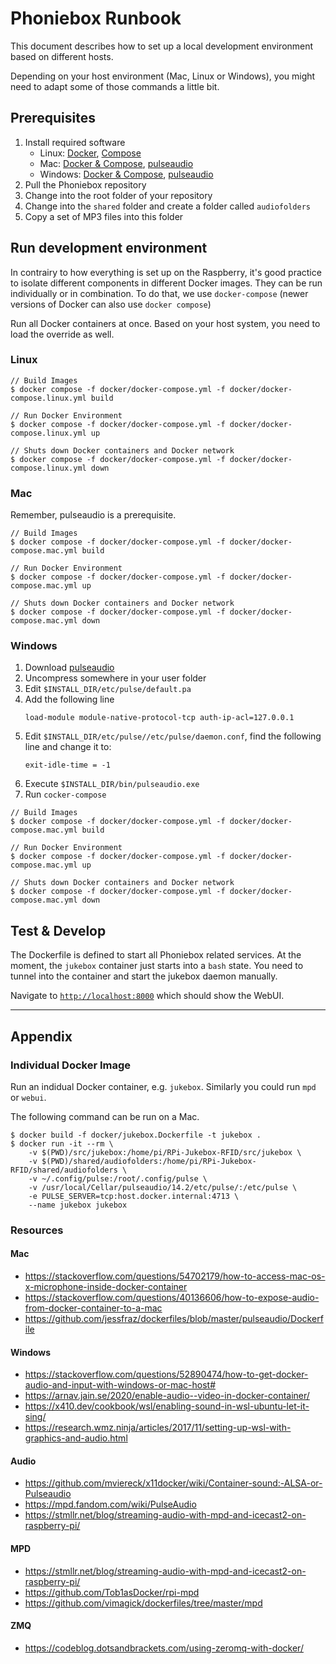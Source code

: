 # Phoniebox Runbook

This document describes how to set up a local development environment based on different hosts.

Depending on your host environment (Mac, Linux or Windows), you might need to adapt some of those commands a little bit.

## Prerequisites

1. Install required software
    * Linux: [Docker](https://docs.docker.com/engine/install/debian/), [Compose](https://docs.docker.com/compose/install/)
    * Mac: [Docker & Compose](https://docs.docker.com/docker-for-mac/install/), [pulseaudio](https://devops.datenkollektiv.de/running-a-docker-soundbox-on-mac.html)
    * Windows: [Docker & Compose](https://docs.docker.com/docker-for-windows/install/), [pulseaudio](https://www.freedesktop.org/wiki/Software/PulseAudio/Ports/Windows/Support/)
1. Pull the Phoniebox repository
1. Change into the root folder of your repository
1. Change into the `shared` folder and create a folder called `audiofolders`
1. Copy a set of MP3 files into this folder

## Run development environment

In contrairy to how everything is set up on the Raspberry, it's good practice to isolate different components in different Docker images. They can be run individually or in combination. To do that, we use `docker-compose` (newer versions of Docker can also use `docker compose`)

Run all Docker containers at once. Based on your host system, you need to load the override as well.

### Linux

```
// Build Images
$ docker compose -f docker/docker-compose.yml -f docker/docker-compose.linux.yml build

// Run Docker Environment
$ docker compose -f docker/docker-compose.yml -f docker/docker-compose.linux.yml up

// Shuts down Docker containers and Docker network
$ docker compose -f docker/docker-compose.yml -f docker/docker-compose.linux.yml down
```

### Mac

Remember, pulseaudio is a prerequisite.

```
// Build Images
$ docker compose -f docker/docker-compose.yml -f docker/docker-compose.mac.yml build

// Run Docker Environment
$ docker compose -f docker/docker-compose.yml -f docker/docker-compose.mac.yml up

// Shuts down Docker containers and Docker network
$ docker compose -f docker/docker-compose.yml -f docker/docker-compose.mac.yml down
```

### Windows

1. Download [pulseaudio](https://www.freedesktop.org/wiki/Software/PulseAudio/Ports/Windows/Support/)
1. Uncompress somewhere in your user folder
1. Edit `$INSTALL_DIR/etc/pulse/default.pa`
1. Add the following line
    ```
    load-module module-native-protocol-tcp auth-ip-acl=127.0.0.1
    ```
1. Edit `$INSTALL_DIR/etc/pulse//etc/pulse/daemon.conf`, find the following line and change it to: 
    ```
    exit-idle-time = -1
    ```
1. Execute `$INSTALL_DIR/bin/pulseaudio.exe`
1. Run `cocker-compose`

```
// Build Images
$ docker compose -f docker/docker-compose.yml -f docker/docker-compose.mac.yml build

// Run Docker Environment
$ docker compose -f docker/docker-compose.yml -f docker/docker-compose.mac.yml up

// Shuts down Docker containers and Docker network
$ docker compose -f docker/docker-compose.yml -f docker/docker-compose.mac.yml down
```

## Test & Develop

The Dockerfile is defined to start all Phoniebox related services. 
At the moment, the `jukebox` container just starts into a `bash` state. You need to
tunnel into the container and start the jukebox daemon manually.

Navigate to [`http://localhost:8000`](http://localhost:8000) which should show the 
WebUI.

---

## Appendix

### Individual Docker Image

Run an indidual Docker container, e.g. `jukebox`. Similarly you could run `mpd` or `webui`.

The following command can be run on a Mac.

```
$ docker build -f docker/jukebox.Dockerfile -t jukebox .
$ docker run -it --rm \
    -v $(PWD)/src/jukebox:/home/pi/RPi-Jukebox-RFID/src/jukebox \
    -v $(PWD)/shared/audiofolders:/home/pi/RPi-Jukebox-RFID/shared/audiofolders \
    -v ~/.config/pulse:/root/.config/pulse \
    -v /usr/local/Cellar/pulseaudio/14.2/etc/pulse/:/etc/pulse \
    -e PULSE_SERVER=tcp:host.docker.internal:4713 \
    --name jukebox jukebox
```

### Resources

#### Mac

* https://stackoverflow.com/questions/54702179/how-to-access-mac-os-x-microphone-inside-docker-container
* https://stackoverflow.com/questions/40136606/how-to-expose-audio-from-docker-container-to-a-mac
* https://github.com/jessfraz/dockerfiles/blob/master/pulseaudio/Dockerfile

#### Windows

* https://stackoverflow.com/questions/52890474/how-to-get-docker-audio-and-input-with-windows-or-mac-host#
* https://arnav.jain.se/2020/enable-audio--video-in-docker-container/
* https://x410.dev/cookbook/wsl/enabling-sound-in-wsl-ubuntu-let-it-sing/
* https://research.wmz.ninja/articles/2017/11/setting-up-wsl-with-graphics-and-audio.html

#### Audio
* https://github.com/mviereck/x11docker/wiki/Container-sound:-ALSA-or-Pulseaudio
* https://mpd.fandom.com/wiki/PulseAudio
* https://stmllr.net/blog/streaming-audio-with-mpd-and-icecast2-on-raspberry-pi/

#### MPD
* https://stmllr.net/blog/streaming-audio-with-mpd-and-icecast2-on-raspberry-pi/
* https://github.com/Tob1asDocker/rpi-mpd
* https://github.com/vimagick/dockerfiles/tree/master/mpd

#### ZMQ

* https://codeblog.dotsandbrackets.com/using-zeromq-with-docker/